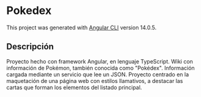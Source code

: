 # Pokedex
This project was generated with [Angular CLI](https://github.com/angular/angular-cli) version 14.0.5.

## Descripción
Proyecto hecho con framework Angular, en lenguaje TypeScript. Wiki con información de Pokémon, también conocida como "Pokédex". Información cargada mediante un servicio que lee un JSON. Proyecto centrado en la maquetación de una página web con estilos llamativos, a destacar las cartas que forman los elementos del listado principal.
